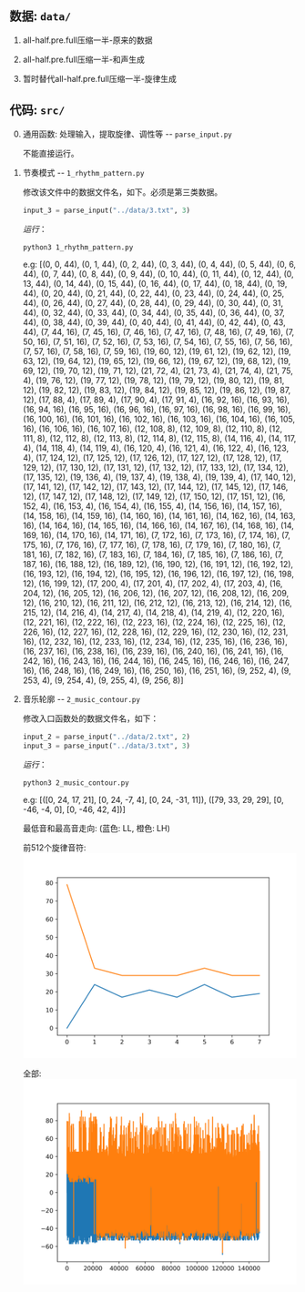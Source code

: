 ## 数据: `data/`

1. all-half.pre.full压缩一半-原来的数据

2. all-half.pre.full压缩一半-和声生成
    
3. 暂时替代all-half.pre.full压缩一半-旋律生成


## 代码: `src/`

0. 通用函数: 处理输入，提取旋律、调性等 -- `parse_input.py`

    不能直接运行。

1. 节奏模式 -- `1_rhythm_pattern.py`

    修改该文件中的数据文件名，如下。必须是第三类数据。

    ```python
    input_3 = parse_input("../data/3.txt", 3)
    ```

    *运行*：
    ```
    python3 1_rhythm_pattern.py
    ```

    e.g: [(0, 0, 44), (0, 1, 44), (0, 2, 44), (0, 3, 44), (0, 4, 44), (0, 5, 44), (0, 6, 44), (0, 7, 44), (0, 8, 44), (0, 9, 44), (0, 10, 44), (0, 11, 44), (0, 12, 44), (0, 13, 44), (0, 14, 44), (0, 15, 44), (0, 16, 44), (0, 17, 44), (0, 18, 44), (0, 19, 44), (0, 20, 44), (0, 21, 44), (0, 22, 44), (0, 23, 44), (0, 24, 44), (0, 25, 44), (0, 26, 44), (0, 27, 44), (0, 28, 44), (0, 29, 44), (0, 30, 44), (0, 31, 44), (0, 32, 44), (0, 33, 44), (0, 34, 44), (0, 35, 44), (0, 36, 44), (0, 37, 44), (0, 38, 44), (0, 39, 44), (0, 40, 44), (0, 41, 44), (0, 42, 44), (0, 43, 44), (7, 44, 16), (7, 45, 16), (7, 46, 16), (7, 47, 16), (7, 48, 16), (7, 49, 16), (7, 50, 16), (7, 51, 16), (7, 52, 16), (7, 53, 16), (7, 54, 16), (7, 55, 16), (7, 56, 16), (7, 57, 16), (7, 58, 16), (7, 59, 16), (19, 60, 12), (19, 61, 12), (19, 62, 12), (19, 63, 12), (19, 64, 12), (19, 65, 12), (19, 66, 12), (19, 67, 12), (19, 68, 12), (19, 69, 12), (19, 70, 12), (19, 71, 12), (21, 72, 4), (21, 73, 4), (21, 74, 4), (21, 75, 4), (19, 76, 12), (19, 77, 12), (19, 78, 12), (19, 79, 12), (19, 80, 12), (19, 81, 12), (19, 82, 12), (19, 83, 12), (19, 84, 12), (19, 85, 12), (19, 86, 12), (19, 87, 12), (17, 88, 4), (17, 89, 4), (17, 90, 4), (17, 91, 4), (16, 92, 16), (16, 93, 16), (16, 94, 16), (16, 95, 16), (16, 96, 16), (16, 97, 16), (16, 98, 16), (16, 99, 16), (16, 100, 16), (16, 101, 16), (16, 102, 16), (16, 103, 16), (16, 104, 16), (16, 105, 16), (16, 106, 16), (16, 107, 16), (12, 108, 8), (12, 109, 8), (12, 110, 8), (12, 111, 8), (12, 112, 8), (12, 113, 8), (12, 114, 8), (12, 115, 8), (14, 116, 4), (14, 117, 4), (14, 118, 4), (14, 119, 4), (16, 120, 4), (16, 121, 4), (16, 122, 4), (16, 123, 4), (17, 124, 12), (17, 125, 12), (17, 126, 12), (17, 127, 12), (17, 128, 12), (17, 129, 12), (17, 130, 12), (17, 131, 12), (17, 132, 12), (17, 133, 12), (17, 134, 12), (17, 135, 12), (19, 136, 4), (19, 137, 4), (19, 138, 4), (19, 139, 4), (17, 140, 12), (17, 141, 12), (17, 142, 12), (17, 143, 12), (17, 144, 12), (17, 145, 12), (17, 146, 12), (17, 147, 12), (17, 148, 12), (17, 149, 12), (17, 150, 12), (17, 151, 12), (16, 152, 4), (16, 153, 4), (16, 154, 4), (16, 155, 4), (14, 156, 16), (14, 157, 16), (14, 158, 16), (14, 159, 16), (14, 160, 16), (14, 161, 16), (14, 162, 16), (14, 163, 16), (14, 164, 16), (14, 165, 16), (14, 166, 16), (14, 167, 16), (14, 168, 16), (14, 169, 16), (14, 170, 16), (14, 171, 16), (7, 172, 16), (7, 173, 16), (7, 174, 16), (7, 175, 16), (7, 176, 16), (7, 177, 16), (7, 178, 16), (7, 179, 16), (7, 180, 16), (7, 181, 16), (7, 182, 16), (7, 183, 16), (7, 184, 16), (7, 185, 16), (7, 186, 16), (7, 187, 16), (16, 188, 12), (16, 189, 12), (16, 190, 12), (16, 191, 12), (16, 192, 12), (16, 193, 12), (16, 194, 12), (16, 195, 12), (16, 196, 12), (16, 197, 12), (16, 198, 12), (16, 199, 12), (17, 200, 4), (17, 201, 4), (17, 202, 4), (17, 203, 4), (16, 204, 12), (16, 205, 12), (16, 206, 12), (16, 207, 12), (16, 208, 12), (16, 209, 12), (16, 210, 12), (16, 211, 12), (16, 212, 12), (16, 213, 12), (16, 214, 12), (16, 215, 12), (14, 216, 4), (14, 217, 4), (14, 218, 4), (14, 219, 4), (12, 220, 16), (12, 221, 16), (12, 222, 16), (12, 223, 16), (12, 224, 16), (12, 225, 16), (12, 226, 16), (12, 227, 16), (12, 228, 16), (12, 229, 16), (12, 230, 16), (12, 231, 16), (12, 232, 16), (12, 233, 16), (12, 234, 16), (12, 235, 16), (16, 236, 16), (16, 237, 16), (16, 238, 16), (16, 239, 16), (16, 240, 16), (16, 241, 16), (16, 242, 16), (16, 243, 16), (16, 244, 16), (16, 245, 16), (16, 246, 16), (16, 247, 16), (16, 248, 16), (16, 249, 16), (16, 250, 16), (16, 251, 16), (9, 252, 4), (9, 253, 4), (9, 254, 4), (9, 255, 4), (9, 256, 8)]

2. 音乐轮廓 -- `2_music_contour.py`

    修改入口函数处的数据文件名，如下：

    ```python
    input_2 = parse_input("../data/2.txt", 2)
    input_3 = parse_input("../data/3.txt", 3)
    ```

    *运行*：

    ```
    python3 2_music_contour.py
    ```

    e.g: [([0, 24, 17, 21], [0, 24, -7, 4], [0, 24, -31, 11]), ([79, 33, 29, 29], [0, -46, -4, 0], [0, -46, 42, 4])]

    最低音和最高音走向: (蓝色: LL, 橙色: LH)
    
    前512个旋律音符:
    ![0-511](./imgs/LL_LH_0_511.png)

    全部:
    ![all](./imgs/LL_LH.png)
